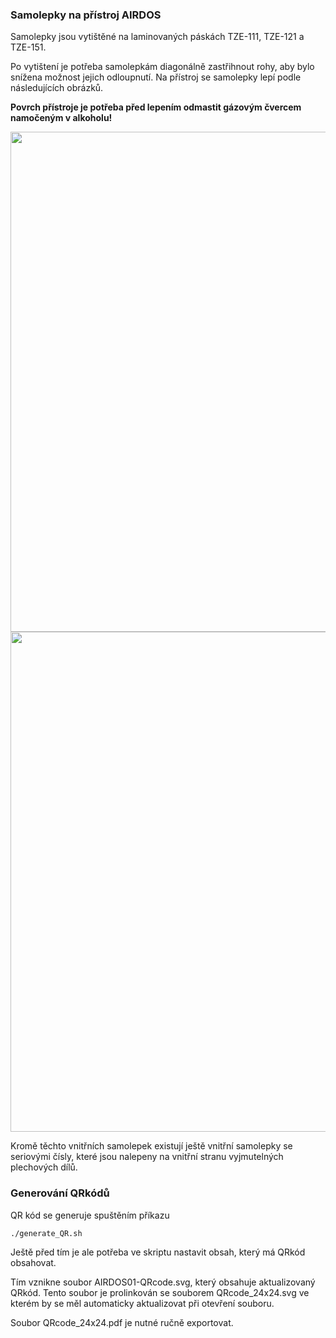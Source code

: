 ### Samolepky na přístroj AIRDOS

Samolepky jsou vytištěné na laminovaných páskách  TZE-111, TZE-121 a TZE-151. 

Po vytištení je potřeba samolepkám diagonálně zastřihnout rohy, aby bylo snížena možnost jejich odloupnutí.  Na přístroj se samolepky lepí podle následujících obrázků.

**Povrch přístroje je potřeba před lepením odmastit gázovým čvercem namočeným v alkoholu!**

<img src="https://raw.githubusercontent.com/UniversalScientificTechnologies/AIRDOS/master/DOC/labels/photo/A004_top_panel.jpg" width="800" />

<img src="https://raw.githubusercontent.com/UniversalScientificTechnologies/AIRDOS/master/DOC/labels/photo/A004_back_panel.jpg" width="800" />

Kromě těchto vnitřních samolepek existují ještě vnitřní samolepky se seriovými čísly, které jsou nalepeny na vnitřní stranu vyjmutelných plechových dílů. 

### Generování QRkódů

QR kód se generuje spuštěním příkazu

    ./generate_QR.sh

Ještě před tím je ale potřeba ve skriptu nastavit obsah, který má QRkód obsahovat. 

Tím vznikne soubor AIRDOS01-QRcode.svg, který obsahuje aktualizovaný QRkód. 
Tento soubor je prolinkován se souborem QRcode_24x24.svg ve kterém by se měl automaticky aktualizovat při otevření souboru. 

Soubor QRcode_24x24.pdf je nutné ručně exportovat. 
